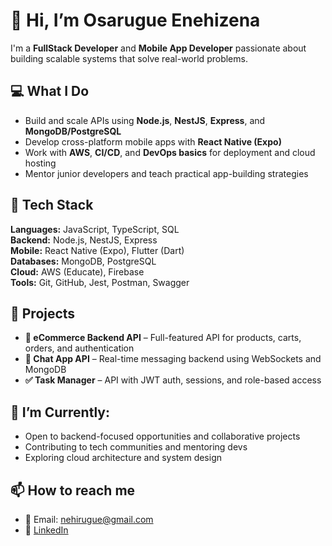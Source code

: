 # 👋 Hi, I’m Osarugue Enehizena

I'm a **FullStack Developer** and **Mobile App Developer** passionate about building scalable systems that solve real-world problems.

## 💻 What I Do
- Build and scale APIs using **Node.js**, **NestJS**, **Express**, and **MongoDB/PostgreSQL**
- Develop cross-platform mobile apps with **React Native (Expo)**
- Work with **AWS**, **CI/CD**, and **DevOps basics** for deployment and cloud hosting
- Mentor junior developers and teach practical app-building strategies

## 🧰 Tech Stack
**Languages:** JavaScript, TypeScript, SQL  
**Backend:** Node.js, NestJS, Express  
**Mobile:** React Native (Expo), Flutter (Dart)  
**Databases:** MongoDB, PostgreSQL  
**Cloud:** AWS (Educate), Firebase  
**Tools:** Git, GitHub, Jest, Postman, Swagger  

## 🚀 Projects
- **🛒 eCommerce Backend API** – Full-featured API for products, carts, orders, and authentication  
- **💬 Chat App API** – Real-time messaging backend using WebSockets and MongoDB  
- **✅ Task Manager** – API with JWT auth, sessions, and role-based access  

## 🎯 I’m Currently:
- Open to backend-focused opportunities and collaborative projects  
- Contributing to tech communities and mentoring devs  
- Exploring cloud architecture and system design

## 📫 How to reach me
- 📧 Email: nehirugue@gmail.com  
- 🔗 [LinkedIn](https://www.linkedin.com/in/osarugue-enehizena/)  

